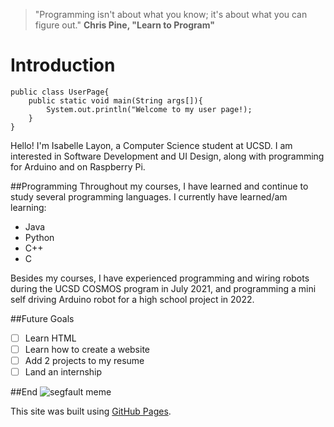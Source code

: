 > "Programming isn't about what you know; it's about what you can figure out."
**Chris Pine, "Learn to Program"**
# Introduction
```
public class UserPage{	
	public static void main(String args[]){
		System.out.println("Welcome to my user page!);
	}
}	
```
Hello! I'm Isabelle Layon, a Computer Science student at UCSD. I am interested in Software Development and UI Design, along with programming for
Arduino and on Raspberry Pi.

##Programming
Throughout my courses, I have learned and continue to study several programming languages. I currently have learned/am learning:
* Java
* Python
* C++
* C

Besides my courses, I have experienced programming and wiring robots during the UCSD COSMOS program in July 2021, and programming a mini self driving Arduino
robot for a high school project in 2022. 

##Future Goals
-[ ] Learn HTML
-[ ] Learn how to create a website
-[ ] Add 2 projects to my resume
-[ ] Land an internship

##End
![segfault meme](https://www.google.com/url?sa=i&url=https%3A%2F%2Fimgflip.com%2Fi%2F4dw2f4&psig=AOvVaw250nJikZPkFC7-sUPVKJl7&ust=1712728879912000&source=images&cd=vfe&opi=89978449&ved=0CBIQjRxqFwoTCKjQ77W6tIUDFQAAAAAdAAAAABAR)

This site was built using [GitHub Pages](https://pages.github.com/).

